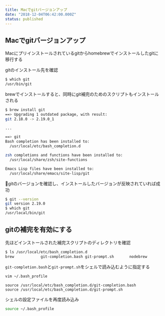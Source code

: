 ```yaml
---
title: Macでgitバージョンアップ
date: "2018-12-04T06:42:00.000Z"
status: published
---
```


## Macでgitバージョンアップ

Macにプリインストールされているgitからhomebrewでインストールしたgitに移行する

gitのインストール先を確認

```sh
$ which git
/usr/bin/git
```

brewでインストールすると、同時にgit補完のためのスクリプトもインストールされる

```sh
$ brew install git
==> Upgrading 1 outdated package, with result:
git 2.18.0 -> 2.19.0_1

...

==> git
Bash completion has been installed to:
  /usr/local/etc/bash_completion.d

zsh completions and functions have been installed to:
  /usr/local/share/zsh/site-functions

Emacs Lisp files have been installed to:
  /usr/local/share/emacs/site-lisp/git
```

gitのバージョンを確認し、インストールしたバージョンが反映されていれば成功

```sh
$ git --version
git version 2.19.0
$ which git
/usr/local/bin/git
```

## gitの補完を有効にする

先ほどインストールされた補完スクリプトのディレクトリを確認

```sh
$ ls /usr/local/etc/bash_completion.d
brew			git-completion.bash	git-prompt.sh		nodebrew		npm
```

`git-completion.bash`と`git-prompt.sh`をシェルで読み込むように指定する

```sh
vim ~/.bash_profile
```

```~/.bash_profile
source /usr/local/etc/bash_completion.d/git-completion.bash
source /usr/local/etc/bash_completion.d/git-prompt.sh
```

シェルの設定ファイルを再度読み込み

```sh
source ~/.bash_profile
```
